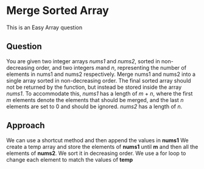 # Merge Sorted Array

This is an Easy Array question

## Question
You are given two integer arrays *nums1* and *nums2*, sorted in non-decreasing order, and two integers *m*and *n*, representing the number of elements in nums1 and nums2 respectively.
Merge nums1 and nums2 into a single array sorted in non-decreasing order.
The final sorted array should not be returned by the function, but instead be stored inside the array *nums1*.
To accommodate this, *nums1* has a length of *m* + *n*, where the first *m* elements denote the elements that should be merged, and the last *n* elements are set to 0 and should be ignored. 
*nums2* has a length of *n*.

## Approach
We can use a shortcut method and then append the values in **nums1**
We create a temp array and store the elements of **nums1** until **m** and then all the elements of **nums2**.
We sort it in decreasing order.
We use a for loop to change each element to match the values of **temp**

